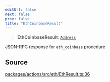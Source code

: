 ```yaml
---
editUrl: false
next: false
prev: false
title: "EthCoinbaseResult"
---
```


> **EthCoinbaseResult**: [`Address`](/reference/tevm/actions/type-aliases/address/)

JSON-RPC response for `eth_coinbase` procedure

## Source

[packages/actions/src/eth/EthResult.ts:36](https://github.com/evmts/tevm-monorepo/blob/main/packages/actions/src/eth/EthResult.ts#L36)

